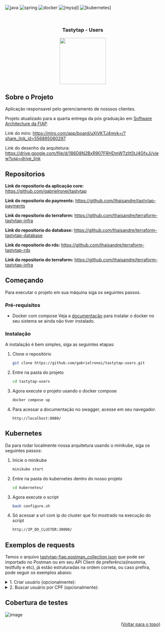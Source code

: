 <a name="readme-top"></a>

<!--
*** Template baseado em https://github.com/othneildrew/Best-README-Template 
-->

![java](https://img.shields.io/badge/Java-ED8B00?style=for-the-badge&logo=openjdk&logoColor=white)
![spring](https://img.shields.io/badge/Spring-6DB33F?style=for-the-badge&logo=spring&logoColor=white)
![docker](https://img.shields.io/badge/Docker-2496ED?style=for-the-badge&logo=docker&logoColor=white)
![[mysql]](https://img.shields.io/badge/Mysql-316192?style=for-the-badge&logo=mysql&logoColor=white)
![[kubernetes]](https://img.shields.io/badge/Kubernetes-3069DE?style=for-the-badge&logo=kubernetes&logoColor=white)




<br />
<div align="center">
  <h3 align="center">Tastytap - Users</h3>
  <img src="https://cdn.cisscloud.com.br/portal/pages/cisstotem/img/cisstotem2021.png" width="150px"/>
</div>

## Sobre o Projeto
Aplicação responsavel pelo gerenciamento de nosssos clientes.

Projeto atualizado para a quarta entrega da pós graduação em [Software Architecture da FIAP](https://postech.fiap.com.br/curso/software-architecture/).

Link do miro: https://miro.com/app/board/uXjVKTJ4mvk=/?share_link_id=556895060297

Link do desenho da arquitetura: https://drive.google.com/file/d/186D8N2BxR907FRHDmWTzllt5tJ4GfxJi/view?usp=drive_link

## Repositorios

**Link do repositorio da aplicação core:** https://github.com/gabrielronei/tastytap

**Link do repositorio do payments:** https://github.com/thaisandre/tastytap-payments

**Link do repositorio do terraform:** https://github.com/thaisandre/terraform-tastytap-infra

**Link do repositorio do database:** https://github.com/thaisandre/terraform-tastytap-database

**Link do repositorio do rds:** https://github.com/thaisandre/terraform-tastytap-rds

**Link do repositorio do terraform:** https://github.com/thaisandre/terraform-tastytap-infra

## Começando

Para executar o projeto em sua máquina siga os seguintes passos. 

### Pré-requisitos

* Docker com compose
  Veja a [documentação](https://docs.docker.com/engine/install/) para instalar o docker no seu sistema se ainda não tiver instalado.

### Instalação

A instalação é bem simples, siga as seguintes etapas:

1. Clone o repositório
   ```sh
   git clone https://github.com/gabrielronei/tastytap-users.git
   ```
2. Entre na pasta do projeto
   ```sh
   cd tastytap-users
   ```
3. Agora execute o projeto usando o docker compose
   ```sh
   docker compose up
   ```
4. Para acessar a documentação no swagger, acesse em seu navegador.
   ```
   http://localhost:8080/
   ```
## Kubernetes
Da para rodar localmente nossa arquitetura usando o minikube, siga os seguintes passos:
1. Inicie o minikube
   ```sh
   minikube start
   ```
2. Entre na pasta do kubernetes dentro do nosso projeto
   ```sh
   cd kubernetes/
   ```
3. Agora execute o script
   ```sh
   bash configure.sh
   ```
4. Só acessar a url com ip do cluster que foi mostrado na execução do script
   ```sh
   http://IP_DO_CLUSTER:30000/
   ```


## Exemplos de requests
Temos o arquivo <a href="https://github.com/gabrielronei/tastytap/blob/main/tastytap%20-%20fiap.postman_collection.json">tastytap-fiap.postman_collection.json</a> que pode ser importado no Postman ou em seu API Client de preferência(insomnia, testfully e etc), já estão estruturadas na ordem correta, ou caso prefira, pode seguir os exemplos abaixo:

<details>
  <summary>1. Criar usuário (opcionalmente): </summary>

  ```json
// GET /tastytap-users/user
{
  "name": "Saul Hudson",
  "email": "saul.hudson@gmail.com",
  "cpf": "285.977.970-10"
}
```
</details>

<details>
  <summary>2. Buscar usuário por CPF (opcionalmente): </summary>

  ```json
// GET /tastytap-users/user/285.977.970-10
```
</details>

## Cobertura de testes
![image](https://github.com/user-attachments/assets/ac7f42a3-28c8-40ed-9fa6-b97ebc7e009b)





<p align="right">(<a href="#readme-top">Voltar para o topo</a>)</p>
